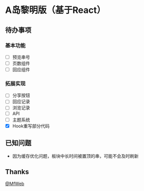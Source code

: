 # A岛黎明版（基于React）

## 待办事项

### 基本功能
- [ ] 预览串号
- [ ] 页数组件
- [ ] 回应组件

### 拓展实现
- [ ] 分享按钮
- [ ] 回应记录
- [ ] 浏览记录
- [ ] API
- [ ] 主题系统
- [x] Hook重写部分代码

## 已知问题
- 因为缓存优化问题，板块中长时间被置顶的串，可能不会及时刷新

## Thanks

[@MfWeb](https://github.com/Mfweb)